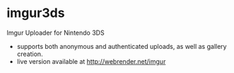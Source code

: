 imgur3ds
========

Imgur Uploader for Nintendo 3DS
- supports both anonymous and authenticated uploads, as well as gallery creation.
- live version available at http://webrender.net/imgur
